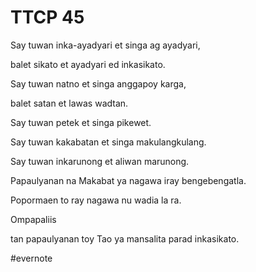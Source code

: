 # TTCP 45

Say tuwan inka-ayadyari et singa ag ayadyari,

balet sikato et ayadyari ed inkasikato.

Say tuwan natno et singa anggapoy karga,

balet satan et lawas wadtan.

Say tuwan petek et singa pikewet.

Say tuwan kakabatan et singa makulangkulang.

Say tuwan inkarunong et aliwan marunong.

Papaulyanan na Makabat ya nagawa iray bengebengatla.

Popormaen to ray nagawa nu wadia la ra.

Ompapaliis

tan papaulyanan toy Tao ya mansalita parad inkasikato.

\#evernote

